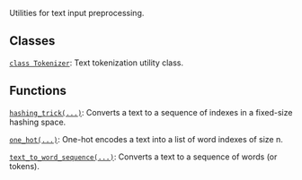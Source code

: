 Utilities for text input preprocessing.

## Classes

[`class
Tokenizer`](https://tensorflow.google.cn/api_docs/python/tf/keras/preprocessing/text/Tokenizer):
Text tokenization utility class.

## Functions

[`hashing_trick(...)`](https://tensorflow.google.cn/api_docs/python/tf/keras/preprocessing/text/hashing_trick):
Converts a text to a sequence of indexes in a fixed-size hashing space.

[`one_hot(...)`](https://tensorflow.google.cn/api_docs/python/tf/keras/preprocessing/text/one_hot):
One-hot encodes a text into a list of word indexes of size n.

[`text_to_word_sequence(...)`](https://tensorflow.google.cn/api_docs/python/tf/keras/preprocessing/text/text_to_word_sequence):
Converts a text to a sequence of words (or tokens).

